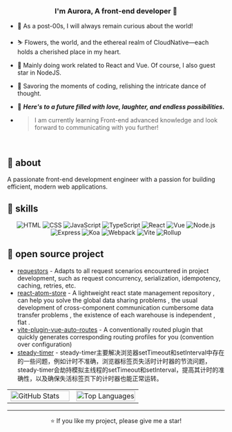 ### <div align="center">I'm Aurora, A front-end developer :partying_face: </div>  
  

- :sparkling_heart:  As a post-00s, I will always remain curious about the world!
  

- :skier:  Flowers, the world, and the ethereal realm of CloudNative—each holds a cherished place in my heart.
  

- :whale:  Mainly doing work related to React and Vue. Of course, I also guest star in NodeJS.  
  

- :book:  Savoring the moments of coding, relishing the intricate dance of thought.


- :crossed_fingers:   ***Here's to a future filled with love, laughter, and endless possibilities.***

- >I am currently learning Front-end advanced knowledge and look forward to communicating with you further!

<br/> 

## 🚀 about

A passionate front-end development engineer with a passion for building efficient, modern web applications.

## 🔧 skills

<p align="center">
  <img src="https://img.shields.io/badge/HTML-E34F26?style=for-the-badge&logo=html5&logoColor=white" alt="HTML" />
  <img src="https://img.shields.io/badge/CSS-1572B6?style=for-the-badge&logo=css3&logoColor=white" alt="CSS" />
  <img src="https://img.shields.io/badge/JavaScript-F7DF1E?style=for-the-badge&logo=javascript&logoColor=black" alt="JavaScript" />
  <img src="https://img.shields.io/badge/TypeScript-007ACC?style=for-the-badge&logo=typescript&logoColor=white" alt="TypeScript" />
  <img src="https://img.shields.io/badge/React-61DAFB?style=for-the-badge&logo=react&logoColor=black" alt="React" />
  <img src="https://img.shields.io/badge/Vue-4FC08D?style=for-the-badge&logo=vue.js&logoColor=white" alt="Vue" />
  <img src="https://img.shields.io/badge/Node.js-339933?style=for-the-badge&logo=nodedotjs&logoColor=white" alt="Node.js" />
  <img src="https://img.shields.io/badge/Express-000000?style=for-the-badge&logo=express&logoColor=white" alt="Express" />
  <img src="https://img.shields.io/badge/Koa-333333?style=for-the-badge&logo=koajs&logoColor=white" alt="Koa" />
  <img src="https://img.shields.io/badge/Webpack-8DD6F9?style=for-the-badge&logo=webpack&logoColor=black" alt="Webpack" />
  <img src="https://img.shields.io/badge/Vite-646CFF?style=for-the-badge&logo=vite&logoColor=white" alt="Vite" />
  <img src="https://img.shields.io/badge/Rollup-EC4A3F?style=for-the-badge&logo=rollup.js&logoColor=white" alt="Rollup" />
</p>

## 🌟 open source project

- [requestors](https://github.com/Aurora-GSW/requestors) - Adapts to all request scenarios encountered in project development, such as request concurrency, serialization, idempotency, caching, retries, etc.
- [react-atom-store](https://github.com/Aurora-GSW/react-atom-store) - A lightweight react state management repository , can help you solve the global data sharing problems , the usual development of cross-component communication cumbersome data transfer problems , the existence of each warehouse is independent , flat .
- [vite-plugin-vue-auto-routes](https://github.com/Aurora-GSW/vite-plugin-vue-auto-routes) - A conventionally routed plugin that quickly generates corresponding routing profiles for you (convention over configuration)
- [steady-timer](https://github.com/Aurora-GSW/steady-timer) - steady-timer主要解决浏览器setTimeout和setInterval中存在的一些问题，例如计时不准确，浏览器标签页失活时计时器的节流问题，steady-timer会劫持模拟主线程的setTimeout和setInterval，提高其计时的准确性，以及确保失活标签页下的计时器也能正常运转。

<table style="width:100%;">
  <tr>
    <td style="width:50%;">
      <img src="https://github-readme-stats.vercel.app/api?username=gswysy&show_icons=true&theme=radical" alt="GitHub Stats" style="width:100%; height:auto;" />
    </td>
    <td style="width:50%;">
      <img src="https://github-readme-stats.vercel.app/api/top-langs/?username=gswysy&layout=compact&theme=radical" alt="Top Languages" style="width:100%; height:auto;" />
    </td>
  </tr>
</table>

---

<p align="center">
  ⭐️ If you like my project, please give me a star!
</p>
